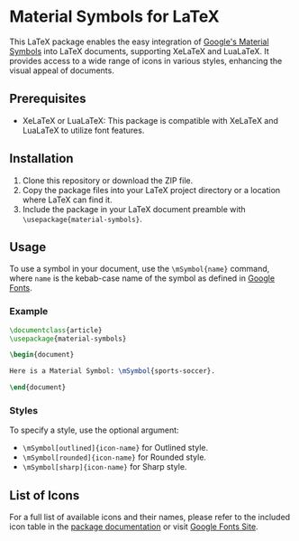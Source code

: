 # Material Symbols for LaTeX

This LaTeX package enables the easy integration of [Google's Material Symbols](https://fonts.google.com/icons) into LaTeX documents, supporting XeLaTeX and LuaLaTeX. It provides access to a wide range of icons in various styles, enhancing the visual appeal of documents.

## Prerequisites

- XeLaTeX or LuaLaTeX: This package is compatible with XeLaTeX and LuaLaTeX to utilize font features.

## Installation

1. Clone this repository or download the ZIP file.
2. Copy the package files into your LaTeX project directory or a location where LaTeX can find it.
3. Include the package in your LaTeX document preamble with `\usepackage{material-symbols}`.

## Usage

To use a symbol in your document, use the `\mSymbol{name}` command, where `name` is the kebab-case name of the symbol as defined in [Google Fonts](https://fonts.google.com/icons).

### Example

```latex
\documentclass{article}
\usepackage{material-symbols}

\begin{document}

Here is a Material Symbol: \mSymbol{sports-soccer}.

\end{document}
```

### Styles

To specify a style, use the optional argument:

- `\mSymbol[outlined]{icon-name}` for Outlined style.
- `\mSymbol[rounded]{icon-name}` for Rounded style.
- `\mSymbol[sharp]{icon-name}` for Sharp style.

## List of Icons

For a full list of available icons and their names, please refer to the included icon table in the [package documentation](docs/introduction.pdf) or visit [Google Fonts Site](https://fonts.google.com/icons).
